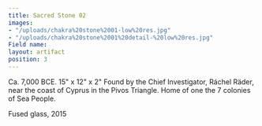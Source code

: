 ```yaml
---
title: Sacred Stone 02
images:
- "/uploads/chakra%20stone%2001-low%20res.jpg"
- "/uploads/chakra%20stone%2001%20detail-%20low%20res.jpg"
Field name:
layout: artifact
position: 3
---
```


Ca. 7,000 BCE.
15" x 12" x 2"
Found by the Chief Investigator, Ráchel Räder, near the coast of Cyprus in the Pivos Triangle. Home of one the 7 colonies of Sea People.

Fused glass, 2015
